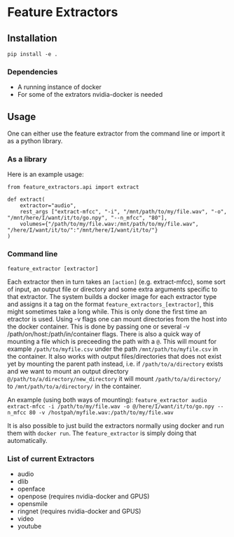 # Feature Extractors

## Installation
`pip install -e .`

### Dependencies
* A running instance of docker
* For some of the extrators nvidia-docker is needed

## Usage
One can either use the feature extractor from the command line or import it as a python library.

### As a library

Here is an example usage:
```
from feature_extractors.api import extract

def extract(
    extractor="audio",
    rest_args ["extract-mfcc", "-i", "/mnt/path/to/my/file.wav", "-o", "/mnt/here/I/want/it/to/go.npy", "--n_mfcc", "80"],
    volumes={"/path/to/my/file.wav:/mnt/path/to/my/file.wav", "/here/I/want/it/to/":"/mnt/here/I/want/it/to/"}
)
```

### Command line
`feature_extractor [extractor]`

Each extractor then in turn takes an `[action]` (e.g. extract-mfcc), some sort of input, an output file or directory and some extra arguments specific to that extractor. The system builds a docker image for each extractor type and assigns it a tag on the format `feature_extractors_[extractor]`, this might sometimes take a long while. This is only done the first time an etractor is used. 
Using -v flags one can mount directories from the host into the docker container. This is done by passing one or several -v /path/on/host:/path/in/container flags. There is also a quick way of mounting a file which is preceeding the path with a `@`. This will mount for example `/path/to/myfile.csv` under the path `/mnt/path/to/myfile.csv` in the container. It also works with output files/directories that does not exist yet by mounting the parent path instead, i.e. if `/path/to/a/directory` exists and we want to mount an output directory `@/path/to/a/directory/new_directory` it will mount `/path/to/a/directory/` to `/mnt/path/to/a/directory/` in the container.


An example (using both ways of mounting):
`feature_extractor audio extract-mfcc -i /path/to/my/file.wav -o @/here/I/want/it/to/go.npy --n_mfcc 80 -v /hostpah/myfile.wav:/path/to/my/file.wav`

It is also possible to just build the extractors normally using docker and run them with `docker run`. The `feature_extractor` is simply doing that automatically.

### List of current Extractors
* audio
* dlib
* openface
* openpose (requires nvidia-docker and GPUS)
* opensmile
* ringnet (requires nvidia-docker and GPUS)
* video
* youtube
